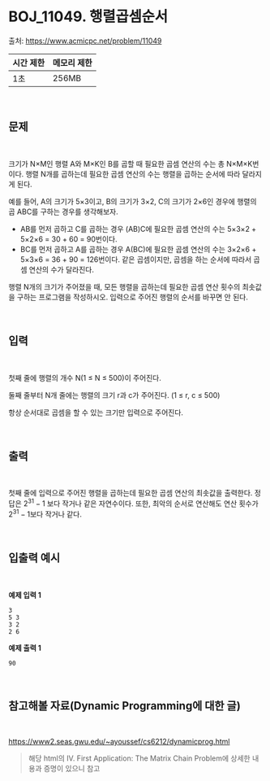 # BOJ_11049. 행렬곱셈순서


출처: https://www.acmicpc.net/problem/11049


|   시간 제한   |   메모리 제한 |
|   ---       |     ---    |
|   1초      |    256MB     |

<br>

## 문제

<br>

크기가 N×M인 행렬 A와 M×K인 B를 곱할 때 필요한 곱셈 연산의 수는 총 N×M×K번이다. 행렬 N개를 곱하는데 필요한 곱셈 연산의 수는 행렬을 곱하는 순서에 따라 달라지게 된다.

예를 들어, A의 크기가 5×3이고, B의 크기가 3×2, C의 크기가 2×6인 경우에 행렬의 곱 ABC를 구하는 경우를 생각해보자.

- AB를 먼저 곱하고 C를 곱하는 경우 (AB)C에 필요한 곱셈 연산의 수는 5×3×2 + 5×2×6 = 30 + 60 = 90번이다.
- BC를 먼저 곱하고 A를 곱하는 경우 A(BC)에 필요한 곱셈 연산의 수는 3×2×6 + 5×3×6 = 36 + 90 = 126번이다.
같은 곱셈이지만, 곱셈을 하는 순서에 따라서 곱셈 연산의 수가 달라진다.

행렬 N개의 크기가 주어졌을 때, 모든 행렬을 곱하는데 필요한 곱셈 연산 횟수의 최솟값을 구하는 프로그램을 작성하시오. 입력으로 주어진 행렬의 순서를 바꾸면 안 된다.

<br>

## 입력

<br>

첫째 줄에 행렬의 개수 N(1 ≤ N ≤ 500)이 주어진다.

둘째 줄부터 N개 줄에는 행렬의 크기 r과 c가 주어진다. (1 ≤ r, c ≤ 500)

항상 순서대로 곱셈을 할 수 있는 크기만 입력으로 주어진다.

<br>

## 출력

<br>

첫째 줄에 입력으로 주어진 행렬을 곱하는데 필요한 곱셈 연산의 최솟값을 출력한다. 정답은 $2^{31}-1$ 보다 작거나 같은 자연수이다. 또한, 최악의 순서로 연산해도 연산 횟수가 $2^{31}-1$보다 작거나 같다.


<br>

## 입출력 예시

<br>


**예제 입력 1**

```
3
5 3
3 2
2 6
```

**예제 출력 1**

```
90
```


<br>

## 참고해볼 자료(Dynamic Programming에 대한 글)

<br>

https://www2.seas.gwu.edu/~ayoussef/cs6212/dynamicprog.html

> 해당 html의 IV. First Application: The Matrix Chain Problem에 상세한 내용과 증명이 있으니 참고